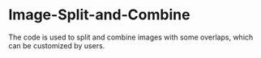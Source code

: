 # Image-Split-and-Combine
The code is used to split and combine images with some overlaps, which can be customized by users.
